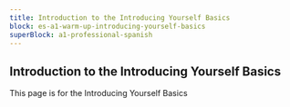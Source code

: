 ```yaml
---
title: Introduction to the Introducing Yourself Basics
block: es-a1-warm-up-introducing-yourself-basics
superBlock: a1-professional-spanish
---
```


## Introduction to the Introducing Yourself Basics

This page is for the Introducing Yourself Basics
